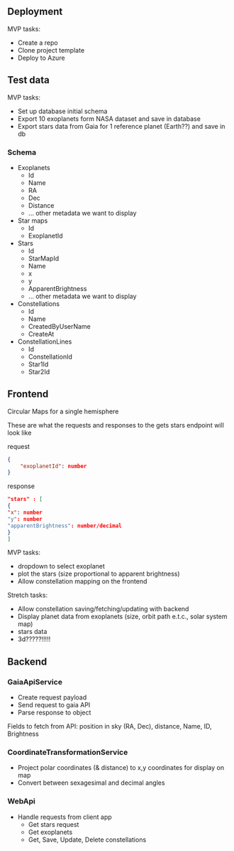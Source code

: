## Deployment

MVP tasks:
- Create a repo
- Clone project template
- Deploy to Azure

## Test data

MVP tasks:
- Set up database initial schema
- Export 10 exoplanets form NASA dataset and save in database
- Export stars data from Gaia for 1 reference planet (Earth??) and save in db

### Schema
- Exoplanets
  - Id
  - Name
  - RA
  - Dec
  - Distance
  - ... other metadata we want to display
- Star maps
  - Id
  - ExoplanetId
- Stars
  - Id
  - StarMapId
  - Name
  - x
  - y
  - ApparentBrightness
  - ... other metadata we want to display
- Constellations
  - Id
  - Name
  - CreatedByUserName
  - CreateAt
- ConstellationLines
  - Id
  - ConstellationId
  - Star1Id
  - Star2Id

## Frontend

Circular Maps for a single hemisphere

These are what the requests and responses to the gets stars endpoint will look like

request
```json
{
    "exoplanetId": number
}
```

response 
```json
"stars" : [
{
"x": number
"y": number
"apparentBrightness": number/decimal
}
]
```

MVP tasks:
- dropdown to select exoplanet
- plot the stars (size proportional to apparent brightness)
- Allow constellation mapping on the frontend

Stretch tasks:
- Allow constellation saving/fetching/updating with backend
- Display planet data from exoplanets (size, orbit path e.t.c., solar system map)
- stars data
- 3d?????!!!!!


## Backend

### GaiaApiService

- Create request payload
- Send request to gaia API
- Parse response to object

Fields to fetch from API: position in sky (RA, Dec), distance, Name, ID, Brightness

### CoordinateTransformationService

- Project polar coordinates (& distance) to x,y coordinates for display on map
- Convert between sexagesimal and decimal angles

### WebApi

- Handle requests from client app
  - Get stars request
  - Get exoplanets
  - Get, Save, Update, Delete constellations
